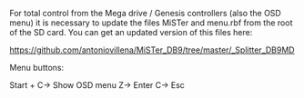 For total control from the Mega drive / Genesis controllers (also the OSD menu) it is necessary to update the files 
MiSTer and menu.rbf from the root of the SD card. You can get an updated version of this files here: 

https://github.com/antoniovillena/MiSTer_DB9/tree/master/_Splitter_DB9MD

Menu buttons: 

Start + C-> Show OSD menu
	Z-> Enter
	C-> Esc

